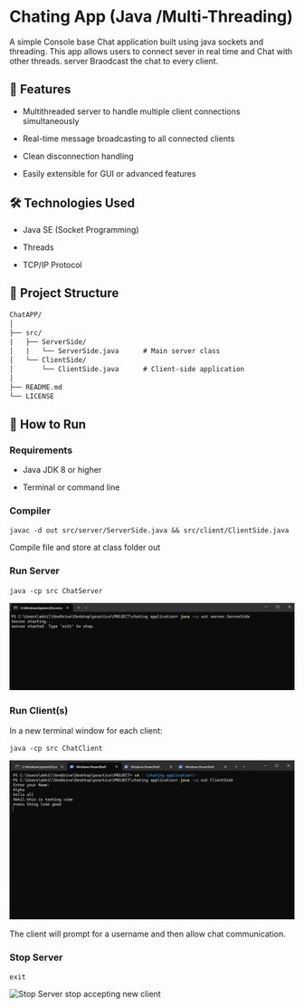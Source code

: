 # Chating App (Java /Multi-Threading)
A simple Console base Chat application built using java sockets and threading. This app allows users to connect sever in real time  and Chat with other threads. server Braodcast the chat to every client.


## 📌 Features
- Multithreaded server to handle multiple client connections simultaneously

- Real-time message broadcasting to all connected clients

- Clean disconnection handling
  
- Easily extensible for GUI or advanced features

 ## 🛠️ Technologies Used
- Java SE (Socket Programming)

- Threads

- TCP/IP Protocol

## 📁 Project Structure
```
ChatAPP/
│
├── src/
|   ├── ServerSide/
│   |   └── ServerSide.java      # Main server class
│   └── ClientSide/
│       └── ClientSide.java      # Client-side application
│
├── README.md
└── LICENSE
```
## 🚀 How to Run
### Requirements
- Java JDK 8 or higher

- Terminal or command line

### Compiler

```
javac -d out src/server/ServerSide.java && src/client/ClientSide.java

```
Compile file and store at class folder out

### Run Server
```
java -cp src ChatServer
```
![Start Server](images/startServer.png)


### Run Client(s)
In a new terminal window for each client:
```
java -cp src ChatClient
```
![Start Client](images/startClient.png)

The client will prompt for a username and then allow chat communication.


### Stop Server
```
exit
```

![Stop Server](images/StopSever.png)
stop accepting new client

  

  
